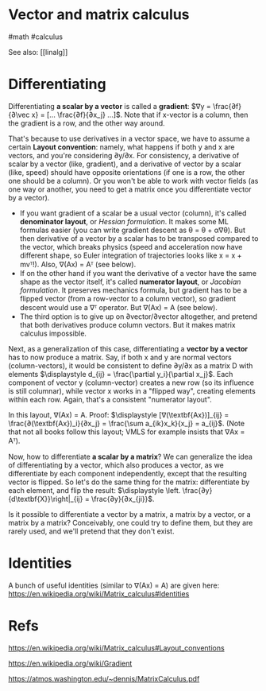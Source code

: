 # Vector and matrix calculus

#math #calculus

See also: [[linalg]]

# Differentiating

Differentiating **a scalar by a vector** is called a **gradient**: $∇y = \frac{∂f}{∂\vec x} = [… \frac{∂f}{∂x_j} …]$. Note that if x-vector is a column, then the gradient is a row, and the other way around.

That's because to use derivatives in a vector space, we have to assume a certain **Layout convention**: namely, what happens if both y and x are vectors, and you're considering ∂y/∂x. For consistency, a derivative of scalar by a vector (like, gradient), and a derivative of vector by a scalar (like, speed) should have opposite orientations (if one is a row, the other one should be a column). Or you won't be able to work with vector fields (as one way or another, you need to get a matrix once you differentiate vector by a vector).

* If you want gradient of a scalar be a usual vector (column), it's called **denominator layout**, or _Hessian formulation_. It makes some ML formulas easier (you can write gradient descent as θ = θ + α∇θ). But then derivative of a vector by a scalar has to be transposed compared to the vector, which breaks physics (speed and acceleration now have different shape, so Euler integration of trajectories looks like x = x + mvᵀ!). Also, ∇(Ax) = Aᵀ (see below).
* If on the other hand if you want the derivative of a vector have the same shape as the vector itself, it's called **numerator layout**, or _Jacobian formulation_. It preserves mechanics formula, but gradient has to be a flipped vector (from a row-vector to a column vector), so gradient descent would use a ∇ᵀ operator. But ∇(Ax) = A (see below).
* The third option is to give up on ∂vector/∂vector altogether, and pretend that both derivatives produce column vectors. But it makes matrix calculus impossible.

Next, as a generalization of this case, differentiating a **vector by a vector** has to now produce a matrix. Say, if both x and y are normal vectors (column-vectors), it would be consistent to define ∂y/∂x as a matrix D with elements  $\displaystyle d_{ij} = \frac{\partial y_i}{\partial x_j}$. Each component of vector y (column-vector) creates a new row (so its influence is still columnar), while vector x works in a "flipped way", creating elements within each row. Again, that's a consistent "numerator layout".

In this layout, ∇(Ax) = A. Proof: $\displaystyle [∇(\textbf{Ax})]_{ij} = \frac{∂(\textbf{Ax})_i}{∂x_j} = \frac{\sum a_{ik}x_k}{x_j} = a_{ij}$. (Note that not all books follow this layout; VMLS for example insists that ∇Ax = Aᵀ).

Now, how to differentiate **a scalar by a matrix**? We can generalize the idea of differentiating by a vector, which also produces a vector, as we differentiate by each component independently, except that the resulting vector is flipped. So let's do the same thing for the matrix: differentiate by each element, and flip the result: $\displaystyle \left. \frac{∂y}{d\textbf{X}}\right|_{ij} = \frac{∂y}{∂x_{ji}}$.

Is it possible to differentiate a vector by a matrix, a matrix by a vector, or a matrix by a matrix? Conceivably, one could try to define them, but they are rarely used, and we'll pretend that they don't exist.

# Identities

A bunch of useful identities (similar to ∇(Ax) = A) are given here:
https://en.wikipedia.org/wiki/Matrix_calculus#Identities

# Refs

https://en.wikipedia.org/wiki/Matrix_calculus#Layout_conventions

https://en.wikipedia.org/wiki/Gradient

https://atmos.washington.edu/~dennis/MatrixCalculus.pdf